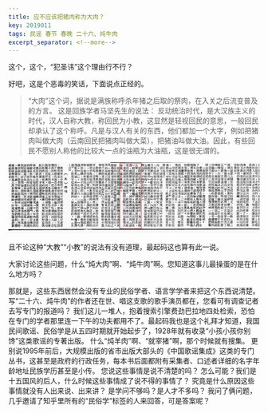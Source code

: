 ```yaml
---
title: 应不应该把猪肉称为大肉？
key: 2019011
tags: 民谣 春节 春晚 二十六、炖牛肉
excerpt_separator: <!--more-->
---
```


这个，这个，“犯圣讳”这个理由行不行？

好吧，这是个恶毒的笑话，下面说点正经的。

>“大肉”这个词，据说是满族称呼杀年猪之后取的祭肉，在入关之后流变普及的方言。
这是回族学者马坚先生的说法：
反动统治时代，是大汉族主义的时代，汉人自称大教，称回民为小教，这显然是轻视回民的意思，一般回民却承认了这个称呼。凡是与汉人有关的东西，他们都加一个大字，例如把猪肉叫做大肉（云南回民把猪肉叫做大菜），把猪油叫做大油。因此，有些回民不愿别人称他的比较大一点的油瓶为大油瓶，这是很无谓的。

![20190111_103726_045](/assets/images/20190111_103726_045.jpg)

且不论这种“大教”“小教”的说法有没有道理，最起码这也算有此一说。

大家讨论这些问题，什么“炖大肉”啊、“炖牛肉”啊。您知道这事儿最操蛋的是在什么地方吗？

那就是，这些东西居然会没有专业的民俗学者、语言学学者来把这个东西说清楚。
写“二十六、炖牛肉”的作者还在世、唱这支歌的歌手演员都在，您看可有调查记者去写专门的报道吗？
我们这儿一堆人，抱着搜索引擎费劲巴拉地四处检索，恐怕在专门的学者那里连一下午的功夫都用不了。最起码我也是这个礼拜才知道，我国民间歌谣、民俗学是从五四时期就开始起步了，1928年就有收录“小孩小孩你别馋”这类歌谣的专著出版。
什么“炖羊肉”啊、“就宰猪”啊，那个时候就有搜集。
更别说1995年前后，大规模出版的省市出版大部头的《中国歌谣集成》这类的专门丛书，这甚至是政府的行政任务，每本书后面都附有采集者、口述者详细的名字年龄地址民族学历甚至是小传。
您说这些事情是说不清楚的吗？
怎么可能？我们是十五国风的后人，什么时候这些事情成了说不得的事情了？
究竟是什么原因这些事情就没有人出来说、出来讲？
是学问不够吗？是人才不多吗？
我问了俩问题，几乎邀请了知乎里所有的“民俗学”标签的人来回答，可是答案呢？
